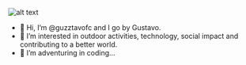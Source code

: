 ![alt text](https://img.shields.io/badge/guzztavofc-readme-%23GFCGFC)

- 👋 Hi, I’m @guzztavofc and I go by Gustavo.
- 👀 I’m interested in outdoor activities, technology, social impact and contributing to a better world.
- 🌱 I’m adventuring in coding...
<!--- 💞️ I’m looking to collaborate on ...
- 📫 How to reach me ...--->

<!---
guzztavofc/guzztavofc is a ✨ special ✨ repository because its `README.md` (this file) appears on your GitHub profile.
You can click the Preview link to take a look at your changes.
--->
